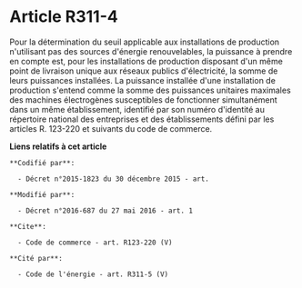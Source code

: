 # Article R311-4

Pour la détermination du seuil applicable aux installations de production n'utilisant pas des sources d'énergie
renouvelables, la puissance à prendre en compte est, pour les installations de production disposant d'un même point de
livraison unique aux réseaux publics d'électricité, la somme de leurs puissances installées. La puissance installée d'une
installation de production s'entend comme la somme des puissances unitaires maximales des machines électrogènes susceptibles
de fonctionner simultanément dans un même établissement, identifié par son numéro d'identité au répertoire national des
entreprises et des établissements défini par les articles R. 123-220 et suivants du code de commerce.

**Liens relatifs à cet article**

	**Codifié par**:

	  - Décret n°2015-1823 du 30 décembre 2015 - art.

	**Modifié par**:

	  - Décret n°2016-687 du 27 mai 2016 - art. 1

	**Cite**:

	  - Code de commerce - art. R123-220 (V)

	**Cité par**:

	  - Code de l'énergie - art. R311-5 (V)
